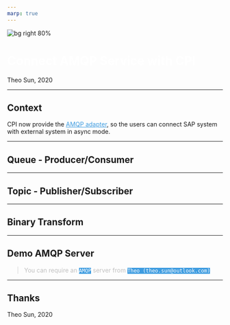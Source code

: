 ```yaml
---
marp: true
---
```

<style>
section {
  background-color: black;
  color: white;
}
a {
  color: #3e9ce0;
}
h1 {
  color: white;
}
code {
  background-color: #3e9ce0;
  color: white;
}
code span {
  color: black;
}
blockquote {
  color: rgba(192, 192, 192, 1);
}
</style>

![bg right 80%](https://res.cloudinary.com/digf90pwi/image/upload/v1588658713/amqp-logo_eu8lfd.png)

# Connect AMQP Service with CPI



Theo Sun, 2020

---

## Context



CPI now provide the [AMQP adapter](https://help.sap.com/viewer/368c481cd6954bdfa5d0435479fd4eaf/Cloud/en-US/5cc1a71231cb4cbfbfedb0cdc63e1488.html), so the users can connect SAP system with external system in async mode.

---

## Queue - Producer/Consumer

---

## Topic - Publisher/Subscriber

---

## Binary Transform



---

## Demo AMQP Server



> You can require an `AMQP` server from `Theo (theo.sun@outlook.com)`

---

## Thanks



Theo Sun, 2020